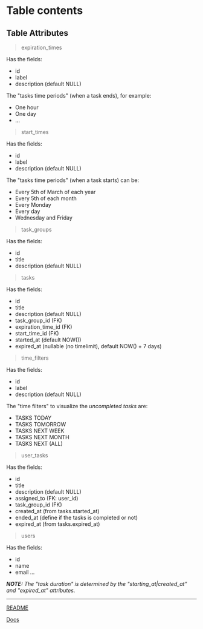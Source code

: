 # Table contents

## Table Attributes

> expiration_times

Has the fields:
 - id
 - label
 - description (default NULL)

The "tasks time periods" (when a task ends), for example:
 - One hour
 - One day
 - ...

> start_times

Has the fields:
 - id
 - label
 - description (default NULL)

The "tasks time periods" (when a task starts) can be:
 - Every 5th of March of each year
 - Every 5th of each month
 - Every Monday
 - Every day
 - Wednesday and Friday

> task_groups

Has the fields:
 - id
 - title
 - description (default NULL)

> tasks

Has the fields:
 - id
 - title
 - description (default NULL)
 - task_group_id (FK)
 - expiration_time_id (FK)
 - start_time_id (FK)
 - started_at (default NOW())
 - expired_at (nullable (no timelimit), default NOW() + 7 days)

> time_filters

Has the fields:
 - id
 - label
 - description (default NULL)

The "time filters" to visualize the *uncompleted tasks* are:
 - TASKS TODAY
 - TASKS TOMORROW
 - TASKS NEXT WEEK
 - TASKS NEXT MONTH
 - TASKS NEXT (ALL)

> user_tasks

Has the fields:
 - id
 - title
 - description (default NULL)
 - assigned_to (FK: user_id)
 - task_group_id (FK)
 - created_at (from tasks.started_at)
 - ended_at (define if the tasks is completed or not)
 - expired_at (from tasks.expired_at)

> users

Has the fields:
 - id
 - name
 - email
 ...


***NOTE:** The "task duration" is determined by the "starting_at|created_at"*
*and "expired_at" attributes.*


***

[README](../../README.md)

[Docs](../docs.md)
